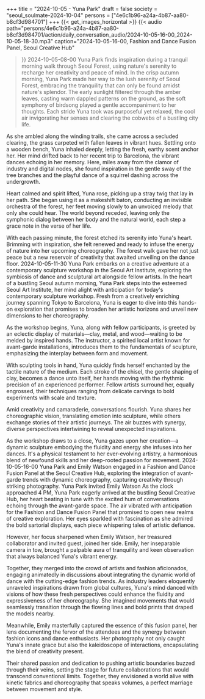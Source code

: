 +++
title = "2024-10-05 - Yuna Park"
draft = false
society = "seoul_soulmate-2024-10-04"
persons = ["4e6c1b96-a24a-4b87-aa80-b8cf3d984701"]
+++
{{< get_images_horizontal >}}
{{< audio
    path="persons/4e6c1b96-a24a-4b87-aa80-b8cf3d984701/action/daily_conversation_audio/2024-10-05-16-00_2024-10-05-18-30.mp3" 
    caption="2024-10-05-16-00, Fashion and Dance Fusion Panel, Seoul Creative Hub"
>}}
2024-10-05-08-00
Yuna Park finds inspiration during a tranquil morning walk through Seoul Forest, using nature's serenity to recharge her creativity and peace of mind.
In the crisp autumn morning, Yuna Park made her way to the lush serenity of Seoul Forest, embracing the tranquility that can only be found amidst nature's splendor. The early sunlight filtered through the amber leaves, casting warm dappled patterns on the ground, as the soft symphony of birdsong played a gentle accompaniment to her thoughts. Each stride Yuna took was purposeful yet relaxed, the cool air invigorating her senses and clearing the cobwebs of a bustling city life.

As she ambled along the winding trails, she came across a secluded clearing, the grass carpeted with fallen leaves in vibrant hues. Settling onto a wooden bench, Yuna inhaled deeply, letting the fresh, earthy scent anchor her. Her mind drifted back to her recent trip to Barcelona, the vibrant dances echoing in her memory. Here, miles away from the clamor of industry and digital nodes, she found inspiration in the gentle sway of the tree branches and the playful dance of a squirrel dashing across the undergrowth.

Heart calmed and spirit lifted, Yuna rose, picking up a stray twig that lay in her path. She began using it as a makeshift baton, conducting an invisible orchestra of the forest, her feet moving slowly to an unvoiced melody that only she could hear. The world beyond receded, leaving only the symphonic dialog between her body and the natural world, each step a grace note in the verse of her life.

With each passing minute, the forest etched its serenity into Yuna's heart. Brimming with inspiration, she felt renewed and ready to infuse the energy of nature into her upcoming choreography. The forest walk gave her not just peace but a new reservoir of creativity that awaited unveiling on the dance floor.
2024-10-05-11-30
Yuna Park embarks on a creative adventure at a contemporary sculpture workshop in the Seoul Art Institute, exploring the symbiosis of dance and sculptural art alongside fellow artists.
In the heart of a bustling Seoul autumn morning, Yuna Park steps into the esteemed Seoul Art Institute, her mind alight with anticipation for today's contemporary sculpture workshop. Fresh from a creatively enriching journey spanning Tokyo to Barcelona, Yuna is eager to dive into this hands-on exploration that promises to broaden her artistic horizons and unveil new dimensions to her choreography.

As the workshop begins, Yuna, along with fellow participants, is greeted by an eclectic display of materials—clay, metal, and wood—waiting to be melded by inspired hands. The instructor, a spirited local artist known for avant-garde installations, introduces them to the fundamentals of sculpture, emphasizing the interplay between form and movement.

With sculpting tools in hand, Yuna quickly finds herself enchanted by the tactile nature of the medium. Each stroke of the chisel, the gentle shaping of clay, becomes a dance unto itself, her hands moving with the rhythmic precision of an experienced performer. Fellow artists surround her, equally engrossed, their techniques ranging from delicate carvings to bold experiments with scale and texture.

Amid creativity and camaraderie, conversations flourish. Yuna shares her choreographic vision, translating emotion into sculpture, while others exchange stories of their artistic journeys. The air buzzes with synergy, diverse perspectives intertwining to reveal unexpected inspirations.

As the workshop draws to a close, Yuna gazes upon her creation—a dynamic sculpture embodying the fluidity and energy she infuses into her dances. It's a physical testament to her ever-evolving artistry, a harmonious blend of newfound skills and her deep-rooted passion for movement.
2024-10-05-16-00
Yuna Park and Emily Watson engaged in a Fashion and Dance Fusion Panel at the Seoul Creative Hub, exploring the integration of avant-garde trends with dynamic choreography, capturing creativity through striking photography.
Yuna Park invited Emily Watson
As the clock approached 4 PM, Yuna Park eagerly arrived at the bustling Seoul Creative Hub, her heart beating in tune with the excited hum of conversations echoing through the avant-garde space. The air vibrated with anticipation for the Fashion and Dance Fusion Panel that promised to open new realms of creative exploration. Her eyes sparkled with fascination as she admired the bold sartorial displays, each piece whispering tales of artistic defiance.

However, her focus sharpened when Emily Watson, her treasured collaborator and invited guest, joined her side. Emily, her inseparable camera in tow, brought a palpable aura of tranquility and keen observation that always balanced Yuna's vibrant energy.

Together, they merged into the crowd of artists and fashion aficionados, engaging animatedly in discussions about integrating the dynamic world of dance with the cutting-edge fashion trends. As industry leaders eloquently unraveled inspirations drawn from global cultures, Yuna's mind danced with visions of how these fresh perspectives could enhance the fluidity and expressiveness of her choreography. She imagined movements that would seamlessly transition through the flowing lines and bold prints that draped the models nearby.

Meanwhile, Emily masterfully captured the essence of this fusion panel, her lens documenting the fervor of the attendees and the synergy between fashion icons and dance enthusiasts. Her photography not only caught Yuna's innate grace but also the kaleidoscope of interactions, encapsulating the blend of creativity present.

Their shared passion and dedication to pushing artistic boundaries buzzed through their veins, setting the stage for future collaborations that would transcend conventional limits. Together, they envisioned a world alive with kinetic fabrics and choreography that speaks volumes, a perfect marriage between movement and style.
